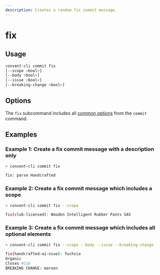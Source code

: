 ```yaml
---
description: Creates a random fix commit message.
---
```


# fix

## Usage

```bash
convent-cli commit fix
[--scope <bool>]
[--body <bool>]
[--issue <bool>]
[--breaking-change <bool>]
```

## Options

The `fix` subcommand includes all [common options](./#common-options) from the `commit` command.

## Examples

### Example 1: Create a fix commit message with a description only

```bash
> convent-cli commit fix

fix: parse Handcrafted
```

### Example 2: Create a fix commit message which includes a scope

```bash
> convent-cli commit fix --scope

fix(club-licensed): Wooden Intelligent Rubber Pants SAS
```

### Example 3: Create a fix commit message which includes all optional elements

```bash
> convent-cli commit fix --scope --body --issue --breaking-change

fix(handcrafted-ai-niue): fuchsia
Organic
Closes #116
BREAKING CHANGE: maroon
```

